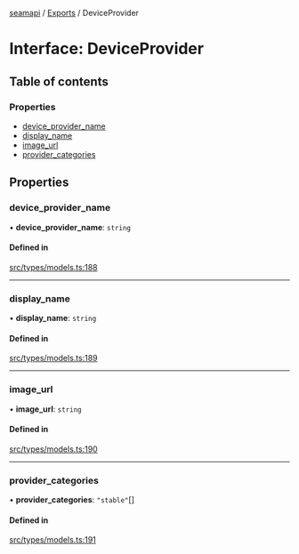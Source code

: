 [seamapi](../README.md) / [Exports](../modules.md) / DeviceProvider

# Interface: DeviceProvider

## Table of contents

### Properties

- [device\_provider\_name](DeviceProvider.md#device_provider_name)
- [display\_name](DeviceProvider.md#display_name)
- [image\_url](DeviceProvider.md#image_url)
- [provider\_categories](DeviceProvider.md#provider_categories)

## Properties

### device\_provider\_name

• **device\_provider\_name**: `string`

#### Defined in

[src/types/models.ts:188](https://github.com/seamapi/javascript/blob/main/src/types/models.ts#L188)

___

### display\_name

• **display\_name**: `string`

#### Defined in

[src/types/models.ts:189](https://github.com/seamapi/javascript/blob/main/src/types/models.ts#L189)

___

### image\_url

• **image\_url**: `string`

#### Defined in

[src/types/models.ts:190](https://github.com/seamapi/javascript/blob/main/src/types/models.ts#L190)

___

### provider\_categories

• **provider\_categories**: ``"stable"``[]

#### Defined in

[src/types/models.ts:191](https://github.com/seamapi/javascript/blob/main/src/types/models.ts#L191)
